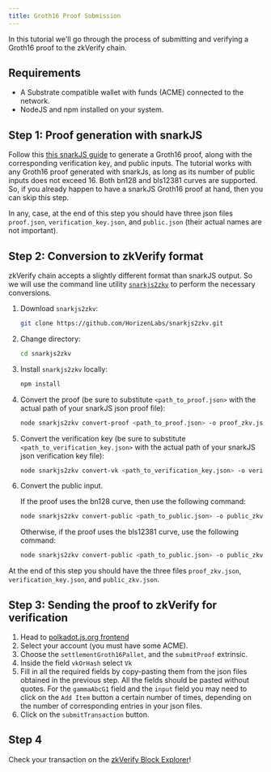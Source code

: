 ```yaml
---
title: Groth16 Proof Submission
---
```


In this tutorial we'll go through the process of submitting and verifying a Groth16 proof to the zkVerify chain.

## Requirements

- A Substrate compatible wallet with funds (ACME) connected to the network.
- NodeJS and npm installed on your system.

## Step 1: Proof generation with snarkJS

Follow this [this snarkJS guide](https://github.com/iden3/snarkjs?tab=readme-ov-file#guide) to generate a Groth16 proof, along with the corresponding verification key, and public inputs. The tutorial works with any Groth16 proof generated with snarkJs, as long as its number of public inputs does not exceed 16. Both bn128 and bls12381 curves are supported. So, if you already happen to have a snarkJS Groth16 proof at hand, then you can skip this step.

In any, case, at the end of this step you should have three json files `proof.json`, `verification_key.json`, and `public.json` (their actual names are not important).

## Step 2: Conversion to zkVerify format

zkVerify chain accepts a slightly different format than snarkJS output. So we will use the command line utility [`snarkjs2zkv`](https://github.com/HorizenLabs/snarkjs2zkv) to perform the necessary conversions.

1. Download `snarkjs2zkv`:

    ```sh
    git clone https://github.com/HorizenLabs/snarkjs2zkv.git
    ```

2. Change directory:

    ```sh
    cd snarkjs2zkv
    ```

3. Install `snarkjs2zkv` locally:

    ```sh
    npm install
    ```

4. Convert the proof (be sure to substitute `<path_to_proof.json>` with the actual path of your snarkJS json proof file):

    ```sh
    node snarkjs2zkv convert-proof <path_to_proof.json> -o proof_zkv.json
    ```

5. Convert the verification key (be sure to substitute `<path_to_verification_key.json>` with the actual path of your snarkJS json verification key file):

    ```sh
    node snarkjs2zkv convert-vk <path_to_verification_key.json> -o verification_key_zkv.json
    ```

6. Convert the public input.

    If the proof uses the bn128 curve, then use the following command:

    ```sh
    node snarkjs2zkv convert-public <path_to_public.json> -o public_zkv.json -c bn128
    ```

    Otherwise, if the proof uses the bls12381 curve, use the following command:

    ```sh
    node snarkjs2zkv convert-public <path_to_public.json> -o public_zkv.json -c bls12381
    ```

At the end of this step you should have the three files `proof_zkv.json`, `verification_key.json`, and `public_zkv.json`.

## Step 3: Sending the proof to zkVerify for verification

1. Head to [polkadot.js.org frontend](https://polkadot.js.org/apps/?rpc=wss%3A%2F%2Ftestnet-rpc.zkverify.io#/extrinsics)
2. Select your account (you must have some ACME).
3. Choose the `settlementGroth16Pallet`, and the `submitProof` extrinsic.
4. Inside the field `vkOrHash` select `Vk`
5. Fill in all the required fields by copy-pasting them from the json files obtained in the previous step. All the fields should be pasted without quotes. For the `gammaAbcG1` field and the `input` field you may need to click on the `Add Item` button a certain number of times, depending on the number of corresponding entries in your json files.
6. Click on the `submitTransaction` button.

## Step 4

Check your transaction on the [zkVerify Block Explorer](https://zkverify-testnet.subscan.io/)!

